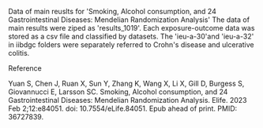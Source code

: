 Data of main reuslts for 'Smoking, Alcohol consumption, and 24 Gastrointestinal Diseases: Mendelian Randomization Analysis'
The data of main results were ziped as 'results_1019'. Each exposure-outcome data was stored as a csv file and classified by datasets. 
The 'ieu-a-30'and 'ieu-a-32' in iibdgc folders were separately referred to Crohn's disease and ulcerative colitis.

Reference

Yuan S, Chen J, Ruan X, Sun Y, Zhang K, Wang X, Li X, Gill D, Burgess S, Giovannucci E, Larsson SC. Smoking, Alcohol consumption, and 24 Gastrointestinal Diseases: Mendelian Randomization Analysis. Elife. 2023 Feb 2;12:e84051. doi: 10.7554/eLife.84051. Epub ahead of print. PMID: 36727839.
